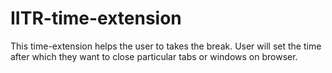 # IITR-time-extension
This time-extension helps the user to takes the break. 
User will set the time after which they want to close particular tabs or windows on browser.
